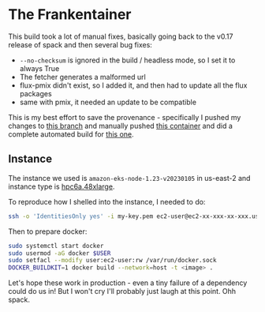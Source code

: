 # The Frankentainer

This build took a lot of manual fixes, basically going back
to the v0.17 release of spack and then several bug fixes:

- `--no-checksum` is ignored in the build / headless mode, so I set it to always True
- The fetcher generates a malformed url
- flux-pmix didn't exist, so I added it, and then had to update all the flux packages
- same with pmix, it needed an update to be compatible

This is my best effort to save the provenance - specifically I pushed my changes
to [this branch](https://github.com/flux-framework/spack/tree/manual-fixes-lammps-efa-jan-2023)
and manually pushed [this container](https://github.com/rse-ops/spack-flux-container/pkgs/container/spack-ubuntu-libfabric/66223339?tag=lammps-zen3) and did a complete automated build for [this one](https://github.com/rse-ops/spack-flux-container/pkgs/container/spack-ubuntu-libfabric/66232607?tag=lammps-zen3-final).

## Instance

The instance we used is `amazon-eks-node-1.23-v20230105` in us-east-2 and instance type is [hpc6a.48xlarge](https://aws.amazon.com/ec2/instance-types/).

To reproduce how I shelled into the instance, I needed to do:

```bash
ssh -o 'IdentitiesOnly yes' -i my-key.pem ec2-user@ec2-xx-xxx-xx-xxx.us-east-2.compute.amazonaws.com
```

Then to prepare docker:

```bash
sudo systemctl start docker
sudo usermod -aG docker $USER
sudo setfacl --modify user:ec2-user:rw /var/run/docker.sock
DOCKER_BUILDKIT=1 docker build --network=host -t <image> .
```

Let's hope these work in production - even a tiny failure of a dependency could
do us in! But I won't cry I'll probably just laugh at this point. Ohh spack.  
